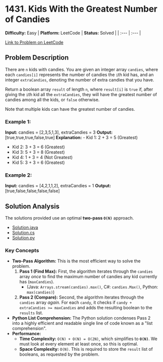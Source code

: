 # 1431. Kids With the Greatest Number of Candies

**Difficulty:** Easy
| **Platform:** LeetCode | **Status:** Solved |
| :--- | :--- |

[Link to Problem on LeetCode](https://leetcode.com/problems/kids-with-the-greatest-number-of-candies/)

## Problem Description

There are `n` kids with candies. You are given an integer array `candies`, where each `candies[i]` represents the number of candies the `i`th kid has, and an integer `extraCandies`, denoting the number of extra candies that you have.

Return a boolean array `result` of length `n`, where `result[i]` is `true` if, after giving the `i`th kid all the `extraCandies`, they will have the greatest number of candies among all the kids, or `false` otherwise.

Note that multiple kids can have the greatest number of candies.

### Example 1:

**Input:** candies = [2,3,5,1,3], extraCandies = 3
**Output:** [true,true,true,false,true] 
**Explanation:** - Kid 1: 2 + 3 = 5 (Greatest)
- Kid 2: 3 + 3 = 6 (Greatest)
- Kid 3: 5 + 3 = 8 (Greatest)
- Kid 4: 1 + 3 = 4 (Not Greatest)
- Kid 5: 3 + 3 = 6 (Greatest)

### Example 2:

**Input:** candies = [4,2,1,1,2], extraCandies = 1
**Output:** [true,false,false,false,false] 

## Solution Analysis

The solutions provided use an optimal **two-pass `O(N)`** approach.

* [Solution.java](./Solution.java)
* [Solution.cs](./Solution.cs)
* [Solution.py](./Solution.py)

### Key Concepts
* **Two-Pass Algorithm:** This is the most efficient way to solve the problem.
    1.  **Pass 1 (Find Max):** First, the algorithm iterates through the `candies` array *once* to find the maximum number of candies any kid currently has (`maxCandies`).
        * (Java: `Arrays.stream(candies).max()`, C#: `candies.Max()`, Python: `max(candies)`)
    2.  **Pass 2 (Compare):** Second, the algorithm iterates through the `candies` array *again*. For each `candy`, it checks if `candy + extraCandies >= maxCandies` and adds the resulting boolean to the `results` list.
* **Python List Comprehension:** The Python solution condenses Pass 2 into a highly efficient and readable single line of code known as a "list comprehension".
* **Performance:**
    * **Time Complexity:** `O(N) + O(N) = O(2N)`, which simplifies to **`O(N)`**. We must look at every element at least once, so this is optimal.
    * **Space Complexity:** `O(N)`. This is required to store the `result` list of booleans, as requested by the problem.